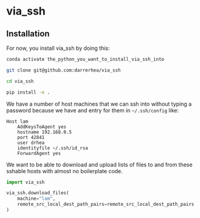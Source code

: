 # via_ssh


## Installation

For now, you install via_ssh by doing this:

```bash
conda activate the_python_you_want_to_install_via_ssh_into

git clone git@github.com:darrerhea/via_ssh

cd via_ssh

pip install -e .
```

We have a number of host machines that we can
ssh into without typing a password because we have
and entry for them in `~/.ssh/config` like:

```
Host lam
    AddKeysToAgent yes
    hostname 192.168.0.5
    port 42841
    user drhea
    identityfile ~/.ssh/id_rsa
    ForwardAgent yes
```

We want to be able to download and upload lists of files to and from
these sshable hosts with almost no boilerplate code.

```python
import via_ssh

via_ssh.download_files(
    machine="lam",
    remote_src_local_dest_path_pairs=remote_src_local_dest_path_pairs
)
```
